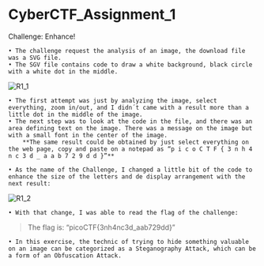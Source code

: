 # CyberCTF_Assignment_1

Challenge: Enhance!

	• The challenge request the analysis of an image, the download file was a SVG file.
	• The SGV file contains code to draw a white background, black circle with a white dot in the middle.

![R1_1](https://user-images.githubusercontent.com/124681007/217520817-6c6965f7-2ef6-46d2-aae4-f82d34da4c13.png)

	• The first attempt was just by analyzing the image, select everything, zoom in/out, and I didn´t came with a result more than a little dot in the middle of the image.
	• The next step was to look at the code in the file, and there was an area defining text on the image. There was a message on the image but with a small font in the center of the image.
		**The same result could be obtained by just select everything on the web page, copy and paste on a notepad as “p i c o C T F { 3 n h 4 n c 3 d _ a a b 7 2 9 d d }”**

	• As the name of the Challenge, I changed a little bit of the code to enhance the size of the letters and de display arrangement with the next result:

![R1_2](https://user-images.githubusercontent.com/124681007/217520908-57c83795-f9a7-457d-8157-2860eef446c2.png)

	• With that change, I was able to read the flag of the challenge:
>The flag is: “picoCTF{3nh4nc3d_aab729dd}”

	• In this exercise, the technic of trying to hide something valuable on an image can be categorized as a Steganography Attack, which can be a form of an Obfuscation Attack.
